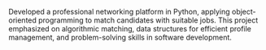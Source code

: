 Developed a professional networking platform in Python, applying object-oriented programming to match candidates with suitable jobs. This project emphasized on algorithmic matching, data structures for efficient profile management, and problem-solving skills in software development.

